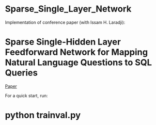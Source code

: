 # Sparse_Single_Layer_Network
Implementation of conference paper (with Issam H. Laradji): 
# Sparse Single-Hidden Layer Feedforward Network for Mapping Natural Language Questions to SQL Queries

[Paper](https://www.researchgate.net/publication/300356251_Sparse_Single-Hidden_Layer_Feedforward_Network_for_Mapping_Natural_Language_Questions_to_SQL_Queries)

For a quick start, run:
# python trainval.py
